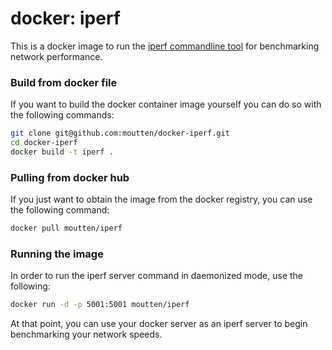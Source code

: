 # docker: iperf

This is a docker image to run the [iperf commandline tool](https://iperf.fr/)
for benchmarking network performance.

### Build from docker file

If you want to build the docker container image yourself you can do so with the
following commands:

```bash
git clone git@github.com:moutten/docker-iperf.git
cd docker-iperf
docker build -t iperf .
```

### Pulling from docker hub

If you just want to obtain the image from the docker registry, you can use the
following command:

```bash
docker pull moutten/iperf
```

### Running the image

In order to run the iperf server command in daemonized mode, use the following:

```bash
docker run -d -p 5001:5001 moutten/iperf
```

At that point, you can use your docker server as an iperf server to begin
benchmarking your network speeds.
